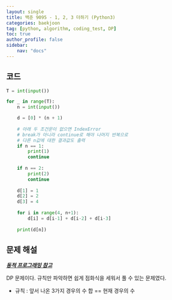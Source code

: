 ```yaml
---
layout: single
title: 백준 9095 - 1, 2, 3 더하기 (Python3)
categories: baekjoon
tag: [python, algorithm, coding_test, DP]
toc: true 
author_profile: false
sidebar:
    nav: "docs"
---
```


## 코드

```python
T = int(input())

for _ in range(T):
    n = int(input())

    d = [0] * (n + 1)
    
    # 아래 두 조건문이 없으면 IndexError
    # break가 아니라 continue로 해야 나머지 반복으로
    # 다른 n값에 대한 결과값도 출력
    if n == 1:
        print(1)
        continue
        
    if n == 2:
        print(2)
        continue
    
    d[1] = 1
    d[2] = 2
    d[3] = 4
    
    for i in range(4, n+1):
        d[i] = d[i-1] + d[i-2] + d[i-3]
            
    print(d[n])
```



## 문제 해설

***[동적 프로그래밍 참고](https://yangwon-park.github.io/cote/Cote_Dynamic_Programming/)***

DP 문제이다. 규칙만 파악하면 쉽게 점화식을 세워서 풀 수 있는 문제였다.

- 규칙 : 앞서 나온 3가지 경우의 수 합 == 현재 경우의 수

